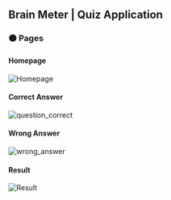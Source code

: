 ## Brain Meter | Quiz Application
### :orange_circle: Pages
#### Homepage

![Homepage](https://user-images.githubusercontent.com/74035623/172040080-2ca0979c-4f4e-4d0e-b9c2-4701afc7d4e2.png)

#### Correct Answer

![question_correct](https://user-images.githubusercontent.com/74035623/172040099-b50e3d83-56b1-428e-9d48-960aad87aa2b.png)

#### Wrong Answer

![wrong_answer](https://user-images.githubusercontent.com/74035623/172040111-e18b68b0-b9ae-4c6a-b7d8-2392b69979d9.png)

#### Result

![Result](https://user-images.githubusercontent.com/74035623/172040114-a8dc79c1-d8f8-48f1-b5a7-0c8d8945779b.png)

